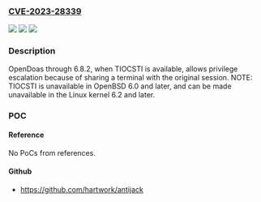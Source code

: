 ### [CVE-2023-28339](https://cve.mitre.org/cgi-bin/cvename.cgi?name=CVE-2023-28339)
![](https://img.shields.io/static/v1?label=Product&message=n%2Fa&color=blue)
![](https://img.shields.io/static/v1?label=Version&message=n%2Fa&color=blue)
![](https://img.shields.io/static/v1?label=Vulnerability&message=n%2Fa&color=brighgreen)

### Description

OpenDoas through 6.8.2, when TIOCSTI is available, allows privilege escalation because of sharing a terminal with the original session. NOTE: TIOCSTI is unavailable in OpenBSD 6.0 and later, and can be made unavailable in the Linux kernel 6.2 and later.

### POC

#### Reference
No PoCs from references.

#### Github
- https://github.com/hartwork/antijack

